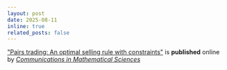 ```yaml
---
layout: post
date: 2025-08-11
inline: true
related_posts: false
---
```


["Pairs trading: An optimal selling rule with constraints"](https://link.intlpress.com/JDetail/1951356117065445377) is **published** online by [*Communications in Mathematical Sciences*](https://intlpress.com/journals/journalList?id=1804413732712935425)
